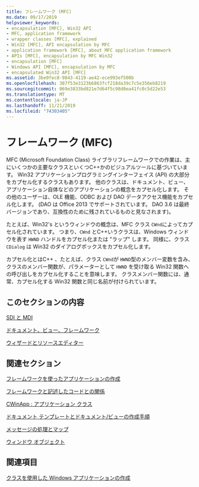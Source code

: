 ```yaml
---
title: フレームワーク (MFC)
ms.date: 09/17/2019
helpviewer_keywords:
- encapsulation [MFC], Win32 API
- MFC, application framework
- wrapper classes [MFC], explained
- Win32 [MFC], API encapsulation by MFC
- application framework [MFC], about MFC application framework
- APIs [MFC], encapsulation by MFC Win32
- encapsulation [MFC]
- Windows API [MFC], encapsulation by MFC
- encapsulated Win32 API [MFC]
ms.assetid: 3be0fec8-9843-4119-ae42-ece993ef500b
ms.openlocfilehash: 387f53e3123b6863fcf218da39c7c5e356eb8219
ms.sourcegitcommit: 069e3833bd821e7d64f5c98d0ea41fc0c5d22e53
ms.translationtype: MT
ms.contentlocale: ja-JP
ms.lasthandoff: 11/21/2019
ms.locfileid: "74303405"
---
```

# <a name="framework-mfc"></a>フレームワーク (MFC)

MFC (Microsoft Foundation Class) ライブラリフレームワークでの作業は、主にいくつかの主要なクラスといくつC++かのビジュアルツールに基づいています。 Win32 アプリケーションプログラミングインターフェイス (API) の大部分をカプセル化するクラスもあります。 他のクラスは、ドキュメント、ビュー、アプリケーション自体などのアプリケーションの概念をカプセル化します。 その他のユーザーは、OLE 機能、ODBC および DAO データアクセス機能をカプセル化します。  (DAO は Office 2013 でサポートされています。 DAO 3.6 は最終バージョンであり、互換性のために残されているものと見なされます)。

たとえば、Win32's というウィンドウの概念は、MFC クラス `CWnd`によってカプセル化されています。 つまり、`CWnd` とC++いうクラスは、Windows ウィンドウを表す `HWND` ハンドルをカプセル化または "ラップ" します。 同様に、クラス `CDialog` は Win32 のダイアログボックスをカプセル化します。

カプセル化とはC++ 、たとえば、クラス `CWnd`が `HWND`型のメンバー変数を含み、クラスのメンバー関数が、パラメーターとして `HWND` を受け取る Win32 関数への呼び出しをカプセル化することを意味します。 クラスメンバー関数には、通常、カプセル化する Win32 関数と同じ名前が付けられています。

## <a name="in-this-section"></a>このセクションの内容

[SDI と MDI](../mfc/sdi-and-mdi.md)

[ドキュメント、ビュー、フレームワーク](../mfc/documents-views-and-the-framework.md)

[ウィザードとリソースエディター](../mfc/wizards-and-the-resource-editors.md)

## <a name="in-related-sections"></a>関連セクション

[フレームワークを使ったアプリケーションの作成](../mfc/building-on-the-framework.md)

[フレームワークと記述したコードとの関係](../mfc/how-the-framework-calls-your-code.md)

[CWinApp : アプリケーション クラス](../mfc/cwinapp-the-application-class.md)

[ドキュメント テンプレートとドキュメント/ビューの作成手順](../mfc/document-templates-and-the-document-view-creation-process.md)

[メッセージの処理とマップ](../mfc/message-handling-and-mapping.md)

[ウィンドウ オブジェクト](../mfc/window-objects.md)

## <a name="see-also"></a>関連項目

[クラスを使用した Windows アプリケーションの作成](../mfc/using-the-classes-to-write-applications-for-windows.md)
